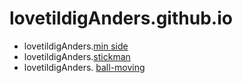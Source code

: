 # lovetildigAnders.github.io
- lovetildigAnders.[min side](kageside/)
- lovetildigAnders.[stickman](sitckman/)
- lovetildigAnders. [ball-moving](move/)
